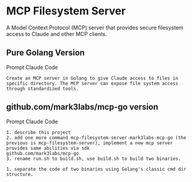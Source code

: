 # MCP Filesystem Server

A Model Context Protocol (MCP) server that provides secure filesystem access to Claude and other MCP clients.

## Pure Golang Version

Prompt Claude Code
```
Create an MCP server in Golang to give Claude access to files in specific directory. The MCP server can expose file system access through standardized tools.
```

## github.com/mark3labs/mcp-go version

Prompt Claude Code

```
1. describe this project
2. add one more command mcp-filesystem-server-mark3labs-mcp-go (the previous is mcp-filesystem-server), implement a new mcp server provides same abilities via sdk                             github.com/mark3labs/mcp-go
3. rename run.sh to build.sh, use build.sh to build two binaries.
```

```
1. separate the code of two binaries using Golang's classic cmd dir structure.
```
